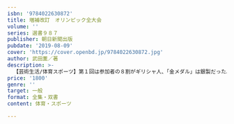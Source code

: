 ```yaml
---
isbn: '9784022630872'
title: 増補改訂　オリンピック全大会
volume: ''
series: 選書９８７
publisher: 朝日新聞出版
pubdate: '2019-08-09'
cover: 'https://cover.openbd.jp/9784022630872.jpg'
author: 武田薫／著
description: >-
  【芸術生活/体育スポーツ】第１回は参加者の８割がギリシャ人、「金メダル」は銀製だった。第２回で女性初参加、第５回で金栗四三ら日本人初出場。政治や時代を背景に無数のドラマが生まれた舞台を、ドーング、ジェンダーなどにも触れつつ描く。全日本人入賞者データ付き。
price: '1800'
genre: ''
target: 一般
format: 全集・双書
content: 体育・スポーツ

---
```


